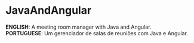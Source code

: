 # JavaAndAngular
<b>ENGLISH</b>: A meeting room manager with Java and Angular. <br>
<b>PORTUGUESE</b>: Um gerenciador de salas de reuniões com Java e Angular.
